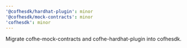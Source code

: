 ```yaml
---
'@cofhesdk/hardhat-plugin': minor
'@cofhesdk/mock-contracts': minor
'cofhesdk': minor
---
```


Migrate cofhe-mock-contracts and cofhe-hardhat-plugin into cofhesdk.

